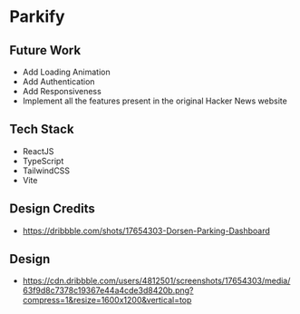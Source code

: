 # Parkify

## Future Work

- Add Loading Animation
- Add Authentication
- Add Responsiveness
- Implement all the features present in the original Hacker News website

## Tech Stack

- ReactJS
- TypeScript
- TailwindCSS
- Vite

## Design Credits

- https://dribbble.com/shots/17654303-Dorsen-Parking-Dashboard

## Design

- https://cdn.dribbble.com/users/4812501/screenshots/17654303/media/63f9d8c7378c19367e44a4cde3d8420b.png?compress=1&resize=1600x1200&vertical=top
